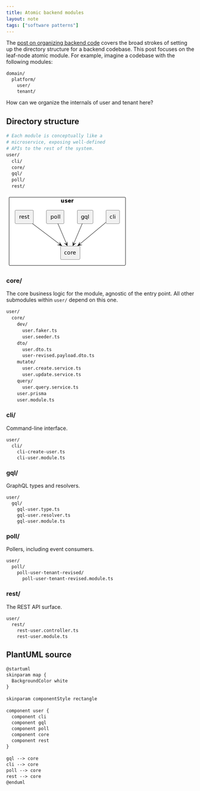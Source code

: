 ```yaml
---
title: Atomic backend modules
layout: note
tags: ["software patterns"]
---
```


The [post on organizing backend code](posts/organizing-backend-code.html) covers the broad strokes of setting up the directory structure for a backend codebase. This post focuses on the leaf-node atomic module. For example, imagine a codebase with the following modules:

```
domain/
  platform/
    user/
    tenant/
```

How can we organize the internals of user and tenant here?

## Directory structure

```sh
# Each module is conceptually like a
# microservice, exposing well-defined
# APIs to the rest of the system.
user/
  cli/
  core/
  gql/
  poll/
  rest/
```

![Atomic Backend Module Diagram](/images/posts/atomic-backend-module.png)

### core/

The core business logic for the module, agnostic of the entry point. All other submodules within `user/` depend on this one.

```sh
user/
  core/
    dev/
      user.faker.ts
      user.seeder.ts
    dto/
      user.dto.ts
      user-revised.payload.dto.ts
    mutate/
      user.create.service.ts
      user.update.service.ts
    query/
      user.query.service.ts
    user.prisma
    user.module.ts
```

### cli/

Command-line interface.

```
user/
  cli/
    cli-create-user.ts
    cli-user.module.ts
```

### gql/

GraphQL types and resolvers.

```
user/
  gql/
    gql-user.type.ts
    gql-user.resolver.ts
    gql-user.module.ts
```

### poll/

Pollers, including event consumers.

```
user/
  poll/
    poll-user-tenant-revised/
      poll-user-tenant-revised.module.ts
```

### rest/

The REST API surface.

```
user/
  rest/
    rest-user.controller.ts
    rest-user.module.ts
```

## PlantUML source

```plantuml
@startuml
skinparam map {
  BackgroundColor white
}

skinparam componentStyle rectangle

component user {
  component cli
  component gql
  component poll
  component core
  component rest
}

gql --> core
cli --> core
poll --> core
rest --> core
@enduml
```
